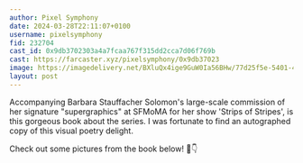 ```yaml
---
author: Pixel Symphony
date: 2024-03-28T22:11:07+0100
username: pixelsymphony
fid: 232704
cast_id: 0x9db3702303a4a7fcaa767f315dd2cca7d06f769b
cast: https://farcaster.xyz/pixelsymphony/0x9db37023
image: https://imagedelivery.net/BXluQx4ige9GuW0Ia56BHw/77d25f5e-5401-4b2f-b353-6dd97c1fef00/original
layout: post
---
```


Accompanying Barbara Stauffacher Solomon's large-scale commission of her signature "supergraphics" at SFMoMA for her show 'Strips of Stripes', is this gorgeous book about the series. I was fortunate to find an autographed copy of this visual poetry delight.

Check out some pictures from the book below! 🧵👇

<img src='https://imagedelivery.net/BXluQx4ige9GuW0Ia56BHw/77d25f5e-5401-4b2f-b353-6dd97c1fef00/original' alt='' referrerpolicy='no-referrer'/>
